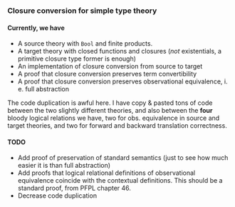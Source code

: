 ### Closure conversion for simple type theory

#### Currently, we have 

- A source theory with `Bool` and finite products.
- A target theory with closed functions and closures (*not* existentials, a primitive closure type former is enough)
- An implementation of closure conversion from source to target
- A proof that closure conversion preserves term convertibility
- A proof that closure conversion preserves observational equivalence, i. e. full abstraction

The code duplication is awful here. I have copy & pasted tons of code between the two slightly different theories, and also between the **four** bloody logical relations we have, two for obs. equivalence in source and target theories, and two for forward and backward translation correctness.

#### TODO

- Add proof of preservation of standard semantics (just to see how much easier it is than full abstraction)
- Add proofs that logical relational definitions of observational equivalence coincide with the contextual definitions. This should be a standard proof, from PFPL chapter 46.
- Decrease code duplication
